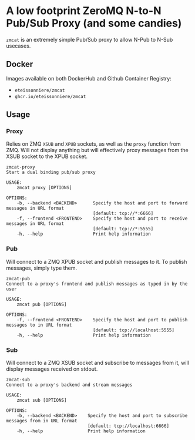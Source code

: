 # A low footprint ZeroMQ N-to-N Pub/Sub Proxy (and some candies)
`zmcat` is an extremely simple Pub/Sub proxy to allow N-Pub to N-Sub usecases.

## Docker
Images available on both DockerHub and Github Container Registry:
- `eteissonniere/zmcat`
- `ghcr.io/eteissonniere/zmcat`

## Usage

### Proxy
Relies on ZMQ `XSUB` and `XPUB` sockets, as well as the `proxy` function from ZMQ. Will not display
anything but will effectively proxy messages from the XSUB socket to the XPUB socket.

```
zmcat-proxy 
Start a dual binding pub/sub proxy

USAGE:
    zmcat proxy [OPTIONS]

OPTIONS:
    -b, --backend <BACKEND>      Specify the host and port to forward messages in URL format
                                 [default: tcp://*:6666]
    -f, --frontend <FRONTEND>    Specify the host and port to receive messages in URL format
                                 [default: tcp://*:5555]
    -h, --help                   Print help information
```

### Pub
Will connect to a ZMQ XPUB socket and publish messages to it. To publish messages, simply type them.

```
zmcat-pub 
Connect to a proxy's frontend and publish messages as typed in by the user

USAGE:
    zmcat pub [OPTIONS]

OPTIONS:
    -f, --frontend <FRONTEND>    Specify the host and port to publish messages to in URL format
                                 [default: tcp://localhost:5555]
    -h, --help                   Print help information
```

### Sub
Will connect to a ZMQ XSUB socket and subscribe to messages from it, will display messages received on stdout.

```
zmcat-sub 
Connect to a proxy's backend and stream messages

USAGE:
    zmcat sub [OPTIONS]

OPTIONS:
    -b, --backend <BACKEND>    Specify the host and port to subscribe messages from in URL format
                               [default: tcp://localhost:6666]
    -h, --help                 Print help information
```